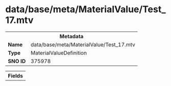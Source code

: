 <h1>data/base/meta/MaterialValue/Test_17.mtv</h1><table><tr><th colspan="100%">Metadata</th></tr><tr><td><b>Name</b></td><td>data/base/meta/MaterialValue/Test_17.mtv</td></tr><tr><td><b>Type</b></td><td>MaterialValueDefinition</td></tr><tr><td><b>SNO ID</b></td><td>375978</td></tr></table>

<table><tr><th colspan="100%">Fields</th></tr></table>


